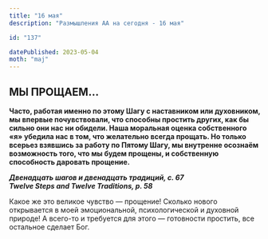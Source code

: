 ```yaml
---
title: "16 мая"
description: "Размышления АА на сегодня - 16 мая"

id: "137"

datePublished: 2023-05-04
moth: "maj"
---
```


## МЫ ПРОЩАЕМ…

**Часто, работая именно по этому Шагу с наставником или духовником, мы впервые
почувствовали, что способны простить других, как бы сильно они нас ни обидели.
Наша моральная оценка собственного «я» убедила нас в том, что желательно
всегда прощать. Но только всерьез взявшись за работу по Пятому Шагу, мы
внутренне осознаём возможность того, что мы будем прощены, и собственную
способность даровать прощение.**

**_Двенадцать шагов и двенадцать традиций, с. 67  
Twelve Steps and Twelve Traditions, p. 58_**

Какое же это великое чувство — прощение! Сколько нового открывается в моей
эмоциональной, психологической и духовной природе! А всего-то и требуется для
этого — готовности простить, все остальное сделает Бог.
